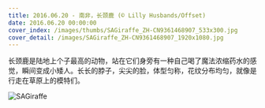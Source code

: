 ```yaml
---
title: 2016.06.20 - 南非，长颈鹿 (© Lilly Husbands/Offset)
date: 2016.06.20 00:00:00
cover_index: /images/thumbs/SAGiraffe_ZH-CN9361468907_533x300.jpg
cover_detail: /images/SAGiraffe_ZH-CN9361468907_1920x1080.jpg
---
```


长颈鹿是陆地上个子最高的动物，站在它们身旁有一种自己喝了魔法浓缩药水的感觉，瞬间变成小矮人。长长的脖子，尖尖的脸，体型匀称，花纹分布均匀，就像是行走在草原上的模特们。

![SAGiraffe](/images/SAGiraffe_ZH-CN9361468907_1920x1080.jpg)
